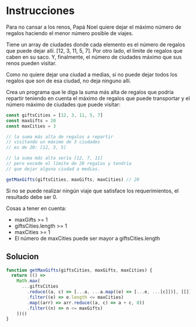 <h1>Instrucciones</h1>
<p>
Para no cansar a los renos, Papá Noel quiere dejar el máximo número de regalos haciendo el menor número posible de viajes.

Tiene un array de ciudades donde cada elemento es el número de regalos que puede dejar allí. [12, 3, 11, 5, 7]. Por otro lado, el límite de regalos que caben en su saco. Y, finalmente, el número de ciudades máximo que sus renos pueden visitar.

Como no quiere dejar una ciudad a medias, si no puede dejar todos los regalos que son de esa ciudad, no deja ninguno allí.

Crea un programa que le diga la suma más alta de regalos que podría repartir teniendo en cuenta el máximo de regalos que puede transportar y el número máximo de ciudades que puede visitar:
</p>

```js
const giftsCities = [12, 3, 11, 5, 7]
const maxGifts = 20
const maxCities = 3

// la suma más alta de regalos a repartir
// visitando un máximo de 3 ciudades
// es de 20: [12, 3, 5]

// la suma más alta sería [12, 7, 11]
// pero excede el límite de 20 regalos y tendría
// que dejar alguna ciudad a medias.

getMaxGifts(giftsCities, maxGifts, maxCities) // 20
```
<p>
Si no se puede realizar ningún viaje que satisface los requerimientos, el resultado debe ser 0.
</p>

<p>
Cosas a tener en cuenta:
<ul>
  <li>maxGifts >= 1</li>
  <li>giftsCities.length >= 1</li>
  <li>maxCities >= 1</li>
  <li>El número de maxCities puede ser mayor a giftsCities.length</li>
</ul>
</p>

<h2>Solucion</h2>

```js
function getMaxGifts(giftsCities, maxGifts, maxCities) {
  return (() =>
    Math.max(
      ...giftsCities
        .reduce((a, c) => [...a, ...a.map((e) => [...e, ...[c]])], [[]])
        .filter((e) => e.length <= maxCities)
        .map((arr) => arr.reduce((a, c) => a + c, 0))
        .filter((n) => n <= maxGifts)
    ))()
}
```
